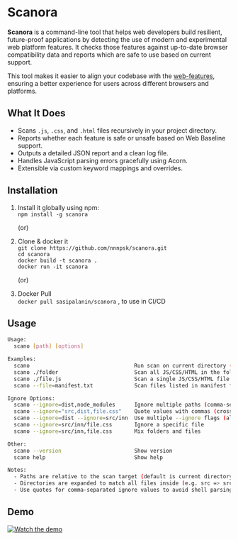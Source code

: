 # Scanora

**Scanora** is a command-line tool that helps web developers build resilient, future-proof applications by detecting the use of modern and experimental web platform features. It checks those features against up-to-date browser compatibility data and reports which are safe to use based on current support.

This tool makes it easier to align your codebase with the [web-features](https://www.npmjs.com/package/web-features), ensuring a better experience for users across different browsers and platforms.

## What It Does

- Scans `.js`, `.css`, and `.html` files recursively in your project directory.
- Reports whether each feature is safe or unsafe based on Web Baseline support.
- Outputs a detailed JSON report and a clean log file.
- Handles JavaScript parsing errors gracefully using Acorn.
- Extensible via custom keyword mappings and overrides.

## Installation

1) Install it globally using npm:  
  `npm install -g scanora`  

    (or)

3) Clone & docker it  
  `git clone https://github.com/nnnpsk/scanora.git`  
  `cd scanora`  
  `docker build -t scanora .`  
  `docker run -it scanora`  

    (or)

3) Docker Pull  
   `docker pull sasipalanin/scanora` , to use in CI/CD 

## Usage 

```bash
Usage:
  scano [path] [options]

Examples:
  scano                                 Run scan on current directory (recursive)
  scano ./folder                        Scan all JS/CSS/HTML in the folder
  scano ./file.js                       Scan a single JS/CSS/HTML file
  scano --file=manifest.txt             Scan files listed in manifest file

Ignore Options:
  scano --ignore=dist,node_modules      Ignore multiple paths (comma-separated)
  scano --ignore="src,dist,file.css"    Quote values with commas (cross-platform safe)
  scano --ignore=dist --ignore=src/inn  Use multiple --ignore flags (also supported)
  scano --ignore=src/inn/file.css       Ignore a specific file
  scano --ignore=src/inn,file.css       Mix folders and files

Other:
  scano --version                       Show version
  scano help                            Show help

Notes:
  - Paths are relative to the scan target (default is current directory)
  - Directories are expanded to match all files inside (e.g. src => src/**)
  - Use quotes for comma-separated ignore values to avoid shell parsing issues
```

## Demo

[![Watch the demo](https://img.youtube.com/vi/Q7meXCWdEsA/hqdefault.jpg)](https://www.youtube.com/watch?v=Q7meXCWdEsA)
